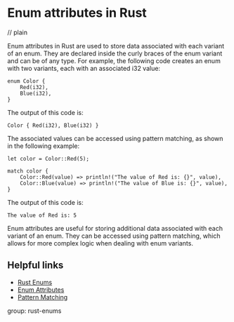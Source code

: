 # Enum attributes in Rust
// plain

Enum attributes in Rust are used to store data associated with each variant of an enum. They are declared inside the curly braces of the enum variant and can be of any type. For example, the following code creates an enum with two variants, each with an associated i32 value:
```
enum Color {
    Red(i32),
    Blue(i32),
}
```
The output of this code is:
```
Color { Red(i32), Blue(i32) }
```
The associated values can be accessed using pattern matching, as shown in the following example:
```
let color = Color::Red(5);

match color {
    Color::Red(value) => println!("The value of Red is: {}", value),
    Color::Blue(value) => println!("The value of Blue is: {}", value),
}
```
The output of this code is:
```
The value of Red is: 5
```
Enum attributes are useful for storing additional data associated with each variant of an enum. They can be accessed using pattern matching, which allows for more complex logic when dealing with enum variants.

## Helpful links
- [Rust Enums](https://doc.rust-lang.org/book/ch06-00-enums.html)
- [Enum Attributes](https://doc.rust-lang.org/book/ch06-03-if-let.html#enum-attributes)
- [Pattern Matching](https://doc.rust-lang.org/book/ch18-03-pattern-syntax.html)

group: rust-enums